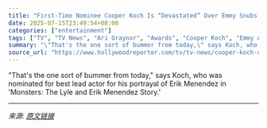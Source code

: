 ```yaml
---
title: "First-Time Nominee Cooper Koch Is “Devastated” Over Emmy Snubs for Two of His ‘Monsters’ Co-Stars"
date: 2025-07-15T23:49:54+08:00
categories: ["entertainment"]
tags: ["TV", "TV News", "Ari Graynor", "Awards", "Cooper Koch", "Emmy Awards", "Emmy Nominations", "Emmy Nominations 2025", "Emmys 2025", "Erik Menendez", "Lyle Menendez", "Monsters: The Lyle and Erik Menendez Story", "Netflix", "Nicholas Alexander Chavez", "Ryan Murphy"]
summary: "\"That's the one sort of bummer from today,\" says Koch, who was nominated for best lead actor for his portrayal of Erik Menendez in 'Monsters: The Lyle and Erik Menendez Story.'"
source_url: "https://www.hollywoodreporter.com/tv/tv-news/cooper-koch-devastated-over-monsters-emmy-snubs-co-stars-1236315927/"
---
```


"That's the one sort of bummer from today," says Koch, who was nominated for best lead actor for his portrayal of Erik Menendez in 'Monsters: The Lyle and Erik Menendez Story.'

---

*来源: [原文链接](https://www.hollywoodreporter.com/tv/tv-news/cooper-koch-devastated-over-monsters-emmy-snubs-co-stars-1236315927/)*
